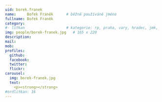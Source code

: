```yaml
---
uid: borek.franek
name:     Bořek Franěk  	# běžně používáné jméno
fullname: Bořek Franěk
category:
#- litkan                 	# kategorie: rp, praha, vary, hradec, jmk, senat
img: people/borek-franek.jpg   # 165 x 220
description: 
mail:
mob:
profiles:
  github:
  facebook:
  twitter: 
  flickr:
carousel:
  img: borek-franek.jpg
  text:
    <p><strong></strong>
#ordlitkan: 16
---
```


